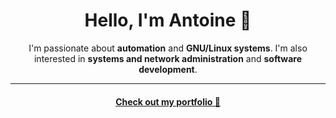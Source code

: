 <h1 align="center">Hello, I'm Antoine 👋</h1>

<p align="center">I'm passionate about <b>automation</b> and <b>GNU/Linux systems</b>. I'm also interested in <b>systems and network administration</b> and <b>software development</b>.</p>

***
#### <p align="center"><a href="https://antoine.virgos.fr">Check out my portfolio 💼</a></p>
